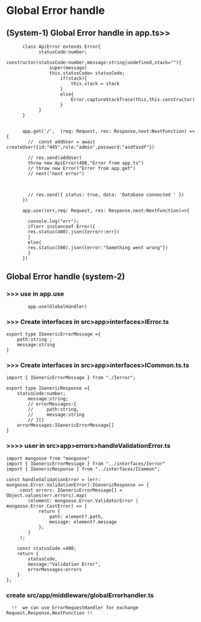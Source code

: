 
# Global Error handle 

## (System-1) Global Error handle  in app.ts>> 

          class ApiError extends Error{
                statusCode:number;
                constructor(statusCode:number,message:string|undefined,stack=""){
                    super(message)
                    this.statusCode= statusCode;
                        if(stack){
                            this.stack = stack
                        }
                        else{
                            Error.captureStackTrace(this,this.constructor)
                        }
                }
          }


          app.get('/',  (req: Request, res: Response,next:NextFunction) => {
            //  const addUser = await createUser({id:"445",role:"admin",password:"asdfasdf"})

            // res.send(addUser)
            throw new ApiError(400,"Error from app.ts")
            // throw new Error("Error from app.get")
            // next("next error")



            // res.send({ status: true, data: 'Database connected ' })
          })

          app.use((err,req: Request, res: Response,next:NextFunction)=>{

            console.log("err");
            if(err instanceof Error){
            res.status(400).json({errorr:err})
            }
            else{
            res.status(500).json({error:"Something went wrong"})
            }
          })



## Global Error handle  (system-2) 

### >>> use in app.use
            app.use(GlobalHandler)
### >>> Create interfaces in src>app>interfaces>IError.ts   
    export type IGenericErrorMessage ={
        path:string ;
        message:string
    }  

### >>> Create interfaces in src>app>interfaces>ICommon.ts.ts 
    import { IGenericErrorMessage } from "./Ierror";

    export type IGenericResponse ={
        statusCode:number;
            message:string;
            // errorMessages:{
            //     path:string,
            //     message:string
            // }[]
        errorMessages:IGenericErrorMessage[]
    }


### >>>> user in src>app>errors>handleValidationError.ts
    import mongoose from "mongoose"
    import { IGenericErrorMessage } from "../interfaces/Ierror"
    import { IGenericResponse } from "../interfaces/ICommon";

    const handleValidationError = (err: mongoose.Error.ValidationError):IGenericResponse => {
         const errors: IGenericErrorMessage[] = Object.values(err.errors).map(
            (element: mongoose.Error.ValidatorError | mongoose.Error.CastError) => {
                return {
                    path: element?.path,
                    message: element?.message
                };
            }
         );
    
        const statusCode =400;
        return {
            statusCode,
            message:"Validation Error",
            errorMessages:errors
        }
    };

### create src/app/middleware/globalErrorhandler.ts

      !!  we can use ErrorRequestHandler for exchange Request,Response,NextFunction !!



